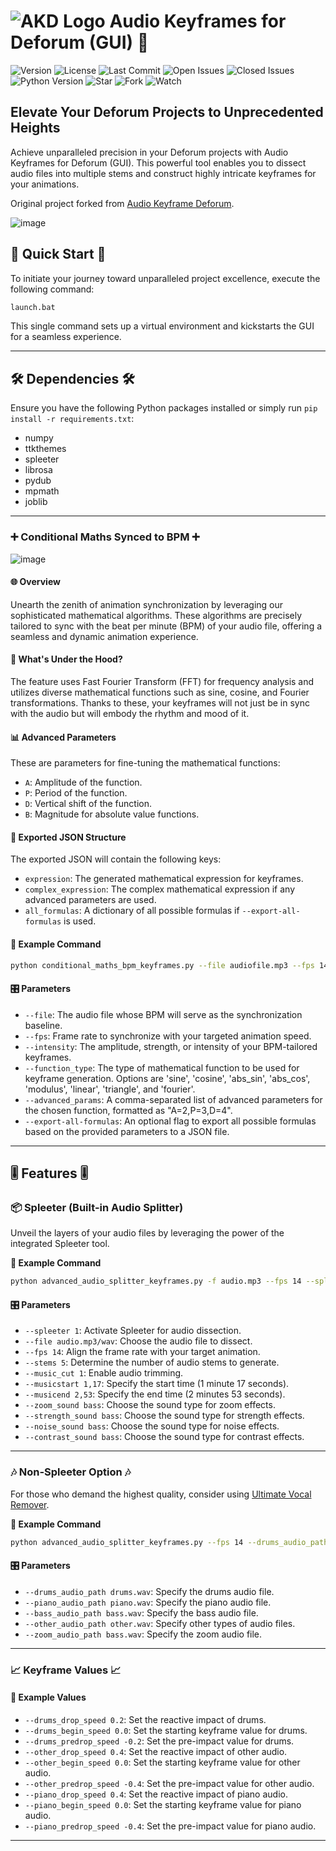 # ![AKD Logo](https://github.com/FeelTheFonk/AudioKeyframeDeforum_GUI/assets/134219563/8752374b-6e74-46cf-b625-fbd58216f525) Audio Keyframes for Deforum (GUI) 🎵
![Version](https://img.shields.io/badge/version-1.0.3-blue.svg)
![License](https://img.shields.io/badge/license-MIT-green.svg)
![Last Commit](https://img.shields.io/github/last-commit/FeelTheFonk/AudioKeyframeDeforum_GUI.svg)
![Open Issues](https://img.shields.io/github/issues-raw/FeelTheFonk/AudioKeyframeDeforum_GUI.svg)
![Closed Issues](https://img.shields.io/github/issues-closed-raw/FeelTheFonk/AudioKeyframeDeforum_GUI.svg)
![Python Version](https://img.shields.io/badge/Python-3.10-blue.svg)
![Star](https://img.shields.io/github/stars/FeelTheFonk/AudioKeyframeDeforum_GUI.svg?style=social)
![Fork](https://img.shields.io/github/forks/FeelTheFonk/AudioKeyframeDeforum_GUI.svg?style=social)
![Watch](https://img.shields.io/github/watchers/FeelTheFonk/AudioKeyframeDeforum_GUI.svg?style=social)

## Elevate Your Deforum Projects to Unprecedented Heights

Achieve unparalleled precision in your Deforum projects with Audio Keyframes for Deforum (GUI). This powerful tool enables you to dissect audio files into multiple stems and construct highly intricate keyframes for your animations.

Original project forked from [Audio Keyframe Deforum](https://github.com/nicolai256/audio_keyframe_deforum_DD_0.5).

![image](https://github.com/FeelTheFonk/AudioKeyframeDeforum_GUI/assets/134219563/d073730c-5761-4ba1-8484-85239ec62b5c)


## 🚀 Quick Start 🚀

To initiate your journey toward unparalleled project excellence, execute the following command:

```bash
launch.bat
```

This single command sets up a virtual environment and kickstarts the GUI for a seamless experience.

---

## 🛠 Dependencies 🛠

Ensure you have the following Python packages installed or simply run `pip install -r requirements.txt`:

- numpy
- ttkthemes
- spleeter
- librosa
- pydub
- mpmath
- joblib

---

### ➕ Conditional Maths Synced to BPM ➕

![image](https://github.com/FeelTheFonk/AudioKeyframeDeforum_GUI/assets/134219563/01e4a289-2f01-4c66-8617-fc22d3532aec)

#### 🌐 Overview

Unearth the zenith of animation synchronization by leveraging our sophisticated mathematical algorithms. These algorithms are precisely tailored to sync with the beat per minute (BPM) of your audio file, offering a seamless and dynamic animation experience.

#### 🧠 What's Under the Hood?

The feature uses Fast Fourier Transform (FFT) for frequency analysis and utilizes diverse mathematical functions such as sine, cosine, and Fourier transformations. Thanks to these, your keyframes will not just be in sync with the audio but will embody the rhythm and mood of it.


#### 📊 **Advanced Parameters**

These are parameters for fine-tuning the mathematical functions:

- `A`: Amplitude of the function.
- `P`: Period of the function.
- `D`: Vertical shift of the function.
- `B`: Magnitude for absolute value functions.

#### 📜 **Exported JSON Structure**

The exported JSON will contain the following keys:

- `expression`: The generated mathematical expression for keyframes.
- `complex_expression`: The complex mathematical expression if any advanced parameters are used.
- `all_formulas`: A dictionary of all possible formulas if `--export-all-formulas` is used.


#### 🔧 **Example Command**

```bash
python conditional_maths_bpm_keyframes.py --file audiofile.mp3 --fps 14 --intensity 2 --function_type sine --advanced_params "A=2,P=3,D=4"
```

#### 🎛 **Parameters**

- `--file`: The audio file whose BPM will serve as the synchronization baseline.
- `--fps`: Frame rate to synchronize with your targeted animation speed.
- `--intensity`: The amplitude, strength, or intensity of your BPM-tailored keyframes.
- `--function_type`: The type of mathematical function to be used for keyframe generation. Options are 'sine', 'cosine', 'abs_sin', 'abs_cos', 'modulus', 'linear', 'triangle', and 'fourier'.
- `--advanced_params`: A comma-separated list of advanced parameters for the chosen function, formatted as "A=2,P=3,D=4".
- `--export-all-formulas`: An optional flag to export all possible formulas based on the provided parameters to a JSON file.

---

## 🎚 Features 🎚

### 📦 Spleeter (Built-in Audio Splitter)

Unveil the layers of your audio files by leveraging the power of the integrated Spleeter tool.

**🔧 Example Command**

```bash
python advanced_audio_splitter_keyframes.py -f audio.mp3 --fps 14 --spleeter 1
```

#### 🎛 Parameters

- `--spleeter 1`: Activate Spleeter for audio dissection.
- `--file audio.mp3/wav`: Choose the audio file to dissect.
- `--fps 14`: Align the frame rate with your target animation.
- `--stems 5`: Determine the number of audio stems to generate.
- `--music_cut 1`: Enable audio trimming.
- `--musicstart 1,17`: Specify the start time (1 minute 17 seconds).
- `--musicend 2,53`: Specify the end time (2 minutes 53 seconds).
- `--zoom_sound bass`: Choose the sound type for zoom effects.
- `--strength_sound bass`: Choose the sound type for strength effects.
- `--noise_sound bass`: Choose the sound type for noise effects.
- `--contrast_sound bass`: Choose the sound type for contrast effects.

---

### 🎶 Non-Spleeter Option 🎶

For those who demand the highest quality, consider using [Ultimate Vocal Remover](https://github.com/Anjok07/ultimatevocalremovergui).

**🔧 Example Command**

```bash
python advanced_audio_splitter_keyframes.py --fps 14 --drums_audio_path drums.wav --zoom_audio_path bass.wav
```

#### 🎛 Parameters

- `--drums_audio_path drums.wav`: Specify the drums audio file.
- `--piano_audio_path piano.wav`: Specify the piano audio file.
- `--bass_audio_path bass.wav`: Specify the bass audio file.
- `--other_audio_path other.wav`: Specify other types of audio files.
- `--zoom_audio_path bass.wav`: Specify the zoom audio file.

---

### 📈 Keyframe Values 📈

#### 🔧 Example Values

- `--drums_drop_speed 0.2`: Set the reactive impact of drums.
- `--drums_begin_speed 0.0`: Set the starting keyframe value for drums.
- `--drums_predrop_speed -0.2`: Set the pre-impact value for drums.
- `--other_drop_speed 0.4`: Set the reactive impact of other audio.
- `--other_begin_speed 0.0`: Set the starting keyframe value for other audio.
- `--other_predrop_speed -0.4`: Set the pre-impact value for other audio.
- `--piano_drop_speed 0.4`: Set the reactive impact of piano audio.
- `--piano_begin_speed 0.0`: Set the starting keyframe value for piano audio.
- `--piano_predrop_speed -0.4`: Set the pre-impact value for piano audio.

---
